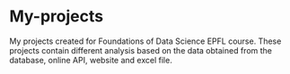 # My-projects
My projects created for Foundations of Data Science EPFL course.
These projects contain different analysis based on the data obtained from the database, online API, website and excel file.
